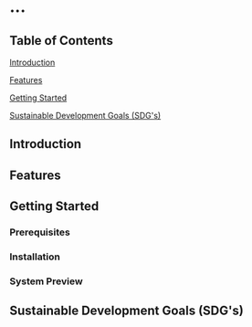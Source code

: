 # ...

## Table of Contents
  [Introduction](#introduction)
  
  [Features](#features)
  
  [Getting Started](#getting-started)
  
  [Sustainable Development Goals (SDG's)](#sustainable-development-goal-(SDG's))

## Introduction

## Features

## Getting Started

### Prerequisites

### Installation

### System Preview

## Sustainable Development Goals (SDG's)
